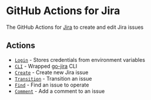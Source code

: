 # GitHub Actions for Jira
The GitHub Actions for [Jira](https://www.atlassian.com/software/jira) to create and edit Jira issues

## Actions
 - [`Login`](./actions/login) - Stores credentials from environment variables
 - [`CLI`](./actions/cli) - Wrapped [go-jira](https://github.com/Netflix-Skunkworks/go-jira) CLI
 - [`Create`](./actions/create) - Create new Jira issue
 - [`Transition`](./actions/transition) - Transition an issue
 - [`Find`](./actions/find) - Find an issue to operate
 - [`Comment`](./actions/comment) - Add a comment to an issue